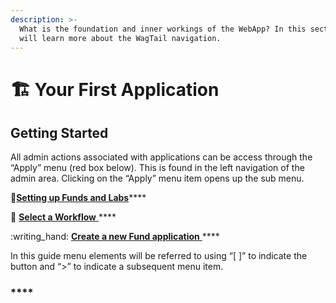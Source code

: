 ```yaml
---
description: >-
  What is the foundation and inner workings of the WebApp? In this section you
  will learn more about the WagTail navigation.
---
```


# 🏗 Your First Application

## **Getting Started**

All admin actions associated with applications can be access through the “Apply” menu (red box below). This is found in the left navigation of the admin area. Clicking on the “Apply” menu item opens up the sub menu.&#x20;



:wrench:[**Setting up Funds and Labs**](broken-reference)****

:ocean: [**Select a Workflow** ](broken-reference)****

:writing\_hand: [**Create a new Fund application** ](broken-reference)****



In this guide menu elements will be referred to using “\[ ]” to indicate the button and “>” to indicate a subsequent menu item.

### ****





